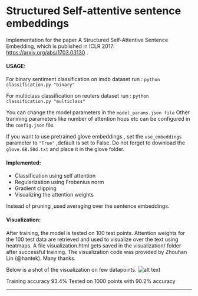 # Structured Self-attentive sentence embeddings 
Implementation for the paper A Structured Self-Attentive Sentence Embedding, which is published in ICLR 2017: https://arxiv.org/abs/1703.03130 .
#### USAGE:
For binary sentiment classification on imdb dataset run :
`python classification.py "binary"`

For multiclass classification on reuters dataset run :
`python classification.py "multiclass"`

You can change the model parameters in the `model_params.json file`
Other tranining parameters like number of attention hops etc can be configured in the `config.json` file.

If you want to use pretrained glove embeddings , set the `use_embeddings` parameter to `"True"` ,default is set to False. Do not forget to download the `glove.6B.50d.txt` and place it in the glove folder.



#### Implemented:
* Classification using self attention
* Regularization using Frobenius norm
* Gradient clipping
* Visualizing the attention weights

Instead of pruning ,used averaging over the sentence embeddings.

#### Visualization:
After training, the model is tested on 100 test points. Attention weights for the 100 test data are retrieved and used to visualize over the text using heatmaps. A file visualization.html gets saved in the visualization/ folder after successful training. The visualization code was provided by Zhouhan Lin (@hantek). Many thanks.


Below is a shot of the visualization on few datapoints.
![alt text](https://github.com/kaushalshetty/Structured-Self-Attention/blob/master/visualization/attention.png "Attention Visualization")



Training accuracy 93.4%
Tested on 1000 points with 90.2% accuracy

---

